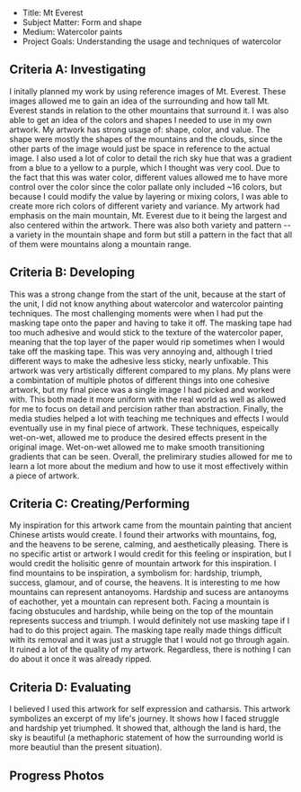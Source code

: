<p align="center">
    <img src="" />
</p>

- Title: Mt Everest
- Subject Matter: Form and shape
- Medium: Watercolor paints
- Project Goals: Understanding the usage and techniques of watercolor

## Criteria A: Investigating

I initally planned my work by using reference images of Mt. Everest. These images allowed me to gain an idea of the surrounding and how tall Mt. Everest stands in relation to the other mountains that surround it. I was also able to get an idea of the colors and shapes I needed to use in my own artwork. My artwork has strong usage of: shape, color, and value. The shape were mostly the shapes of the mountains and the clouds, since the other parts of the image would just be space in reference to the actual image. I also used a lot of color to detail the rich sky hue that was a gradient from a blue to a yellow to a purple, which I thought was very cool. Due to the fact that this was water color, different values allowed me to have more control over the color since the color pallate only included ~16 colors, but because I could modify the value by layering or mixing colors, I was able to create more rich colors of different variety and variance. My artwork had emphasis on the main mountain, Mt. Everest due to it being the largest and also centered within the artwork. There was also both variety and pattern -- a variety in the mountain shape and form but still a pattern in the fact that all of them were mountains along a mountain range.

## Criteria B: Developing

This was a strong change from the start of the unit, because at the start of the unit, I did not know anything about watercolor and watercolor painting techniques. The most challenging moments were when I had put the masking tape onto the paper and having to take it off. The masking tape had too much adhesive and would stick to the texture of the watercolor paper, meaning that the top layer of the paper would rip sometimes when I would take off the masking tape. This was very annoying and, although I tried different ways to make the adhesive less sticky, nearly unfixable. This artwork was very artistically different compared to my plans. My plans were a combintation of multiple photos of different things into one cohesive artwork, but my final piece was a single image I had picked and worked with. This both made it more uniform with the real world as well as allowed for me to focus on detail and percision rather than abstraction. Finally, the media studies helped a lot with teaching me techniques and effects I would eventually use in my final piece of artwork. These techniques, espeically wet-on-wet, allowed me to produce the desired effects present in the original image. Wet-on-wet allowed me to make smooth transitioning gradients that can be seen. Overall, the prelimirary studies allowed for me to learn a lot more about the medium and how to use it most effectively within a piece of artwork.

## Criteria C: Creating/Performing

My inspiration for this artwork came from the mountain painting that ancient Chinese artists would create. I found their artworks with mountains, fog, and the heavens to be serene, calming, and aesthetically pleasing. There is no specific artist or artwork I would credit for this feeling or inspiration, but I would credit the holisitic genre of mountain artwork for this inspiration. I find mountains to be inspiration, a symbolism for: hardship, triumph, success, glamour, and of course, the heavens. It is interesting to me how mountains can represent antanoyoms. Hardship and sucess are antanoyms of eachother, yet a mountain can represent both. Facing a mountain is facing obstucules and hardship, while being on the top of the mountain represents success and triumph. I would definitely not use masking tape if I had to do this project again. The masking tape really made things difficult with its removal and it was just a struggle that I would not go through again. It ruined a lot of the quality of my artwork. Regardless, there is nothing I can do about it once it was already ripped.

## Criteria D: Evaluating

I believed I used this artwork for self expression and catharsis. This artwork symbolizes an excerpt of my life's journey. It shows how I faced struggle and hardship yet triumphed. It showed that, although the land is hard, the sky is beautiful (a methaphoric statement of how the surrounding world is more beautiul than the present situation).

## Progress Photos
